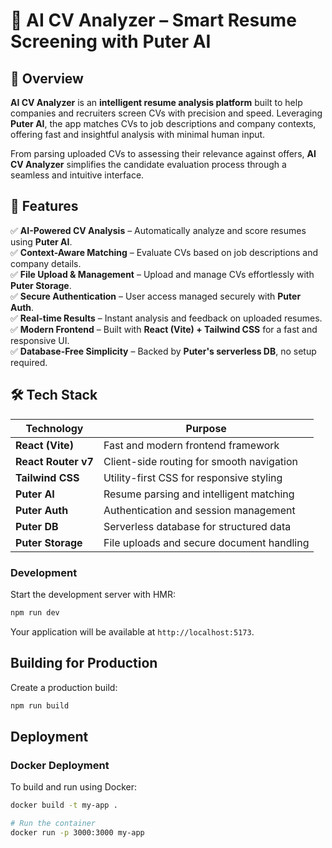 # 🤖 AI CV Analyzer – Smart Resume Screening with Puter AI

## 🚀 Overview

**AI CV Analyzer** is an **intelligent resume analysis platform** built to help companies and recruiters screen CVs with precision and speed. Leveraging **Puter AI**, the app matches CVs to job descriptions and company contexts, offering fast and insightful analysis with minimal human input.

From parsing uploaded CVs to assessing their relevance against offers, **AI CV Analyzer** simplifies the candidate evaluation process through a seamless and intuitive interface.

## 🎯 Features

✅ **AI-Powered CV Analysis** – Automatically analyze and score resumes using **Puter AI**.  
✅ **Context-Aware Matching** – Evaluate CVs based on job descriptions and company details.  
✅ **File Upload & Management** – Upload and manage CVs effortlessly with **Puter Storage**.  
✅ **Secure Authentication** – User access managed securely with **Puter Auth**.  
✅ **Real-time Results** – Instant analysis and feedback on uploaded resumes.  
✅ **Modern Frontend** – Built with **React (Vite) + Tailwind CSS** for a fast and responsive UI.  
✅ **Database-Free Simplicity** – Backed by **Puter's serverless DB**, no setup required.

## 🛠️ Tech Stack

| Technology        | Purpose                                       |
|-------------------|-----------------------------------------------|
| **React (Vite)**  | Fast and modern frontend framework             |
| **React Router v7** | Client-side routing for smooth navigation     |
| **Tailwind CSS**  | Utility-first CSS for responsive styling       |
| **Puter AI**      | Resume parsing and intelligent matching        |
| **Puter Auth**    | Authentication and session management          |
| **Puter DB**      | Serverless database for structured data        |
| **Puter Storage** | File uploads and secure document handling      |

### Development

Start the development server with HMR:

```bash
npm run dev
```

Your application will be available at `http://localhost:5173`.

## Building for Production

Create a production build:

```bash
npm run build
```

## Deployment

### Docker Deployment

To build and run using Docker:

```bash
docker build -t my-app .

# Run the container
docker run -p 3000:3000 my-app
```
